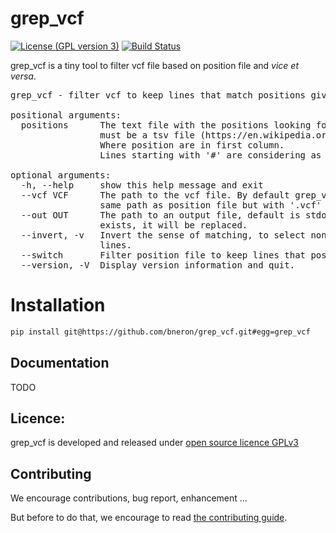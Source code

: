 # grep_vcf

[![License (GPL version 3)](https://img.shields.io/badge/license-GNU%20GPL%20version%203-blue.svg?style=flat-square)](https://opensource.org/licenses/GPL-3.0)
[![Build Status](https://travis-ci.org/bneron/grep_vcf.svg?branch=master)](https://travis-ci.org/bneron/grep_vcf)

grep_vcf is a tiny tool to filter vcf file based on position file and *vice et versa*.  

<pre>
grep_vcf - filter vcf to keep lines that match positions given in reference file.  

positional arguments:
  positions      The text file with the positions looking for in vcf file. It
                 must be a tsv file (https://en.wikipedia.org/wiki/Tab-separated_values).
                 Where position are in first column.
                 Lines starting with '#' are considering as comments.

optional arguments:
  -h, --help     show this help message and exit
  --vcf VCF      The path to the vcf file. By default grep_vcf search for the
                 same path as position file but with '.vcf' as extension.
  --out OUT      The path to an output file, default is stdout. If the file
                 exists, it will be replaced.
  --invert, -v   Invert the sense of matching, to select non-matching vcf
                 lines.
  --switch       Filter position file to keep lines that position match in vcf
  --version, -V  Display version information and quit.
</pre>

# Installation

```bash
pip install git@https://github.com/bneron/grep_vcf.git#egg=grep_vcf
```

## Documentation

TODO

## Licence:

grep_vcf is developed and released under [open source licence GPLv3](https://opensource.org/licenses/GPL-3.0)

## Contributing 

We encourage contributions, bug report, enhancement ... 

But before to do that, we encourage to read [the contributing guide](CONTRIBUTING.md).
